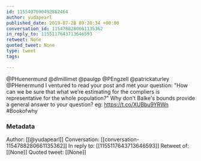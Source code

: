 ```yaml
---
id: 1155407690492862464
author: yudapearl
published_date: 2019-07-28 09:20:34 +00:00
conversation_id: 1154788280661135362
in_reply_to: 1155117643713646593
retweet: None
quoted_tweet: None
type: tweet
tags:

---
```


@PHuenermund @dlmillimet @paulgp @PEngzell @patrickaturley @PHenermund I ventured to read your post and met your question: "How can we be sure that what we’re estimating for the compliers is representative for the whole population?" Why don't Balke's bounds provide a general answer to your question? eg: https://t.co/XUBbu9YRWn #Bookofwhy

### Metadata

Author: [[@yudapearl]]
Conversation: [[conversation-1154788280661135362]]
In reply to: [[1155117643713646593]]
Retweet of: [[None]]
Quoted tweet: [[None]]
